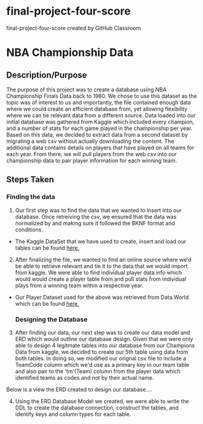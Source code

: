# final-project-four-score
final-project-four-score created by GitHub Classroom

# NBA Championship Data

## Description/Purpose
  The purpose of this project was to create a database using NBA Championship Finals Data back to 1980. We chose to use this dataset as the topic was of interest to us and importantly, the file contained enough data where we could create an efficient database from, yet allowing flexibility where we can tie relevant data from a different source. Data loaded into our initial database was gathered from Kaggle which included every champion, and a number of stats for each game played in the championship per year. Based on this data, we decided to extract data from a second dataset by migrating a web csv without actually downloading the content. The additional data contains details on players that have played on all teams for each year. From there, we will pull players from the web csv into our championship data to pair player information for each winning team. 
  

 ## Steps Taken
 
  ### Finding the data
 
1. Our first step was to find the data that we wanted to insert into our database. Once retreiving the csv, we ensured that the data was normalized by and making sure it followed the BKNF format and conditions. 
 
* The Kaggle DataSet that we have used to create, insert and load our tables can be found [here.](https://www.kaggle.com/daverosenman/nba-finals-team-stats)
  
2. After finalizing the file, we wanted to find an online source where we'd be able to retrieve relevant and tie it to the data that we would import from kaggle. We were able to find individual player data info which would would create a player table from and pull stats from individual plays from a winning team within a respective year. 

* Our Player Dataset used for the above was retrieved from Data.World which can be found [here.](https://data.world/jgrosz99/nba-player-data-1978-2016)

  ### Designing the Database

3. After finding our data, our next step was to create our data model and ERD which would outline our database design. Given that we were only able to design 4 legitmate tables into our database from our Champions Data from kaggle, we decided to create our 5th table using data from both tables. In doing so, we modified our orignal csv file to include a TeamCode column which we'd use as a primary key in our team table and also pair to the 'tm'(Team) column from the player data which identified teams as codes and not by their actual name. 

Below is a view the ERD created to design our database....

4. Using the ERD Database Model we created, we were able to write the DDL to create the database connection, construct the tables, and identify keys and column types for each table.
